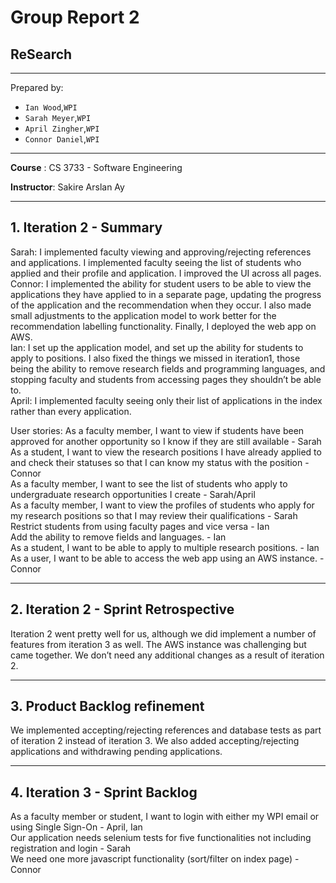 # Group Report 2
## ReSearch

--------
Prepared by:
* `Ian Wood`,`WPI`
* `Sarah Meyer`,`WPI`
* `April Zingher`,`WPI`
* `Connor Daniel`,`WPI`
---
**Course** : CS 3733 - Software Engineering

**Instructor**: Sakire Arslan Ay

----
## 1. Iteration 2 - Summary

Sarah: I implemented faculty viewing and approving/rejecting references and applications. I implemented faculty seeing the list of students who applied and their profile and application. I improved the UI across all pages. <br>
Connor: I implemented the ability for student users to be able to view the applications they have applied to in a separate page, updating the progress of the application and the recommendation when they occur. I also made small adjustments to the application model to work better for the recommendation labelling functionality. Finally, I deployed the web app on AWS.<br>
Ian: I set up the application model, and set up the ability for students to apply to positions. I also fixed the things we missed in iteration1, those being the ability to remove research fields and programming languages, and stopping faculty and students from accessing pages they shouldn’t be able to.<br>
April: I implemented faculty seeing only their list of applications in the index rather than every application.<br>

User stories:
As a faculty member, I want to view if students have been approved for another opportunity so I know if they are still available - Sarah<br>
As a student, I want to view the research positions I have already applied to and check their statuses so that I can know my status with the position - Connor<br>
As a faculty member, I want to see the list of students who apply to undergraduate research opportunities I create -  Sarah/April<br>
As a faculty member, I want to view the profiles of students who apply for my research positions so that I may review their qualifications - Sarah<br>
Restrict students from using faculty pages and vice versa - Ian<br>
Add the ability to remove fields and languages. - Ian<br>
As a student, I want to be able to apply to multiple research positions. - Ian<br>
As a user, I want to be able to access the web app using an AWS instance. - Connor<br>


----
## 2. Iteration 2 - Sprint Retrospective

Iteration 2 went pretty well for us, although we did implement a number of features from iteration 3 as well. The AWS instance was challenging but came together. We don’t need any additional changes as a result of iteration 2. 

----
## 3. Product Backlog refinement

We implemented accepting/rejecting references and database tests as part of iteration 2 instead of iteration 3. We also added accepting/rejecting applications and withdrawing pending applications.

----
## 4. Iteration 3 - Sprint Backlog

As a faculty member or student, I want to login with either my WPI email or using Single Sign-On - April, Ian <br>
Our application needs selenium tests for five functionalities not including registration and login - Sarah <br>
We need one more javascript functionality (sort/filter on index page) - Connor <br>

